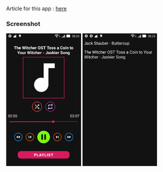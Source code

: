 Article for this app : [here](https://www.androidhive.info/2012/03/android-building-audio-player-tutorial/)

### Screenshot

<div>
  <img width="40%" height="80%" src="https://github.com/rasyidcode/AndroidHiveTutorial/blob/master/SimpleAudioPlayer/Screenshot_2020-01-24_202321.jpg" />
  <img width="40%" height="80%" src="https://github.com/rasyidcode/AndroidHiveTutorial/blob/master/SimpleAudioPlayer/Screenshot_2020-01-24_202330.jpg" />
</div>
